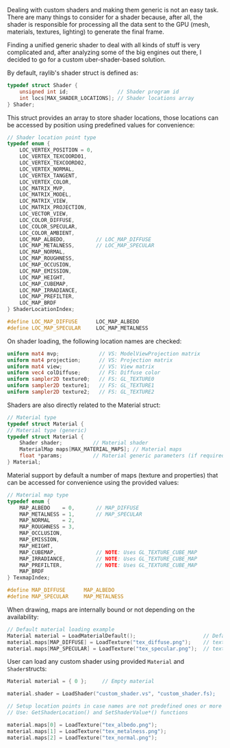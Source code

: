 Dealing with custom shaders and making them generic is not an easy task. There are many things to consider for a shader because, after all, the shader is responsible for processing all the data sent to the GPU (mesh, materials, textures, lighting) to generate the final frame.

Finding a unified generic shader to deal with all kinds of stuff is very complicated and, after analyzing some of the big engines out there, I decided to go for a custom uber-shader-based solution.

By default, raylib's shader struct is defined as:
```c
typedef struct Shader {
    unsigned int id;                // Shader program id
    int locs[MAX_SHADER_LOCATIONS]; // Shader locations array
} Shader;
```

This struct provides an array to store shader locations, those locations can be accessed by position using predefined values for convenience:
```c
// Shader location point type
typedef enum {
    LOC_VERTEX_POSITION = 0,
    LOC_VERTEX_TEXCOORD01,
    LOC_VERTEX_TEXCOORD02,
    LOC_VERTEX_NORMAL,
    LOC_VERTEX_TANGENT,
    LOC_VERTEX_COLOR,
    LOC_MATRIX_MVP,
    LOC_MATRIX_MODEL,
    LOC_MATRIX_VIEW,
    LOC_MATRIX_PROJECTION,
    LOC_VECTOR_VIEW,
    LOC_COLOR_DIFFUSE,
    LOC_COLOR_SPECULAR,
    LOC_COLOR_AMBIENT,
    LOC_MAP_ALBEDO,          // LOC_MAP_DIFFUSE
    LOC_MAP_METALNESS,       // LOC_MAP_SPECULAR
    LOC_MAP_NORMAL,
    LOC_MAP_ROUGHNESS,
    LOC_MAP_OCCUSION,
    LOC_MAP_EMISSION,
    LOC_MAP_HEIGHT,
    LOC_MAP_CUBEMAP,
    LOC_MAP_IRRADIANCE,
    LOC_MAP_PREFILTER,
    LOC_MAP_BRDF
} ShaderLocationIndex;

#define LOC_MAP_DIFFUSE      LOC_MAP_ALBEDO
#define LOC_MAP_SPECULAR     LOC_MAP_METALNESS
```

On shader loading, the following location names are checked:
```glsl
uniform mat4 mvp;             // VS: ModelViewProjection matrix
uniform mat4 projection;      // VS: Projection matrix
uniform mat4 view;            // VS: View matrix
uniform vec4 colDiffuse;      // FS: Diffuse color
uniform sampler2D texture0;   // FS: GL_TEXTURE0
uniform sampler2D texture1;   // FS: GL_TEXTURE1
uniform sampler2D texture2;   // FS: GL_TEXTURE2
```

Shaders are also directly related to the Material struct:
```c
// Material type
typedef struct Material {
// Material type (generic)
typedef struct Material {
    Shader shader;          // Material shader
    MaterialMap maps[MAX_MATERIAL_MAPS]; // Material maps
    float *params;          // Material generic parameters (if required)
} Material;
```

Material support by default a number of maps (texture and properties) that can be accessed for convenience using the provided values:

```c
// Material map type
typedef enum {
    MAP_ALBEDO    = 0,       // MAP_DIFFUSE
    MAP_METALNESS = 1,       // MAP_SPECULAR
    MAP_NORMAL    = 2,
    MAP_ROUGHNESS = 3,
    MAP_OCCLUSION,
    MAP_EMISSION,
    MAP_HEIGHT,
    MAP_CUBEMAP,             // NOTE: Uses GL_TEXTURE_CUBE_MAP
    MAP_IRRADIANCE,          // NOTE: Uses GL_TEXTURE_CUBE_MAP
    MAP_PREFILTER,           // NOTE: Uses GL_TEXTURE_CUBE_MAP
    MAP_BRDF
} TexmapIndex;

#define MAP_DIFFUSE      MAP_ALBEDO
#define MAP_SPECULAR     MAP_METALNESS
``` 

When drawing, maps are internally bound or not depending on the availability:
```c
// Default material loading example
Material material = LoadMaterialDefault();                      // Default shader assigned to material
material.maps[MAP_DIFFUSE] = LoadTexture("tex_diffuse.png");    // texture unit 0 activated (available in material shader)
material.maps[MAP_SPECULAR] = LoadTexture("tex_specular.png");  // texture unit 1 activated (available in material shader)
```

User can load any custom shader using provided `Material` and `Shader`structs:

```c
Material material = { 0 };     // Empty material

material.shader = LoadShader("custom_shader.vs", "custom_shader.fs);

// Setup location points in case names are not predefined ones or more locations are required
// Use: GetShaderLocation() and SetShaderValue*() functions

material.maps[0] = LoadTexture("tex_albedo.png");
material.maps[1] = LoadTexture("tex_metalness.png");
material.maps[2] = LoadTexture("tex_normal.png");
```
